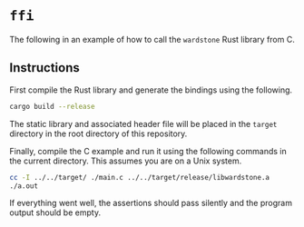 # `ffi`

The following in an example of how to call the `wardstone` Rust library from C.

## Instructions

First compile the Rust library and generate the bindings using the following.

```bash
cargo build --release
```

The static library and associated header file will be placed in the `target` directory in the root directory of this repository.

Finally, compile the C example and run it using the following commands in the current directory. This assumes you are on a Unix system.

```bash
cc -I ../../target/ ./main.c ../../target/release/libwardstone.a
./a.out
```

If everything went well, the assertions should pass silently and the program output should be empty.

